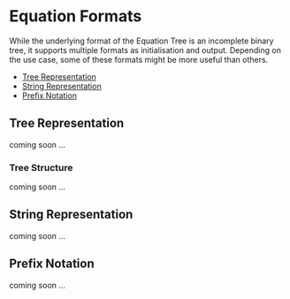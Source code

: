 # Equation Formats

While the underlying format of the Equation Tree is an incomplete binary tree, it supports multiple formats as initialisation and output. Depending on the use case, some of these formats might be more useful than others. 

- [Tree Representation](#tree-representation)
- [String Representation](#string-representation)
- [Prefix Notation](#prefix-notation)

## Tree Representation
coming soon ...

### Tree Structure
coming soon ...

## String Representation
coming soon ...

## Prefix Notation
coming soon ...



